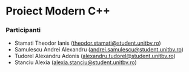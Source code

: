 # Proiect Modern C++

### Participanti

- Stamati Theodor Ianis (theodor.stamati@student.unitbv.ro)
- Samulescu Andrei Alexandru (andrei.samulescu@student.unitbv.ro)
- Tudorel Alexandru Adonis (alexandru.tudorel@student.unitbv.ro)
- Stanciu Alexia (alexia.stanciu@student.unitbv.ro)
